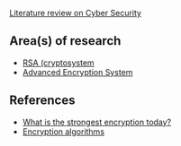 [Literature review on Cyber Security](https://www.overleaf.com/project/5dc88b50eed0e30001b0bbfd)

## Area(s) of research
* [RSA (cryptosystem](https://en.wikipedia.org/wiki/RSA_(cryptosystem))
* [Advanced Encryption System](https://en.wikipedia.org/wiki/Advanced_Encryption_Standard)



## References
* [What is the strongest encryption today?](https://www.technadu.com/strongest-encryption/37596/)
* [Encryption algorithms](http://www.networksorcery.com/enp/data/encryption.htm)
